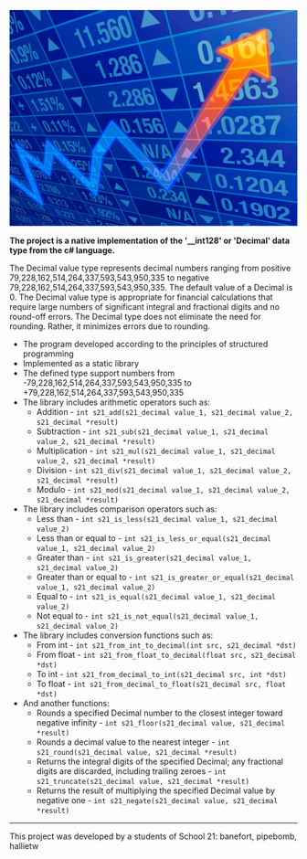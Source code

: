 ![DECIMAL](./images/decimal.jpg)

**The project is a native implementation of the '__int128' or 'Decimal' data type from the c# language.**

The Decimal value type represents decimal numbers ranging from positive 79,228,162,514,264,337,593,543,950,335 to negative 79,228,162,514,264,337,593,543,950,335. The default value of a Decimal is 0. The Decimal value type is appropriate for financial calculations that require large numbers of significant integral and fractional digits and no round-off errors. The Decimal type does not eliminate the need for rounding. Rather, it minimizes errors due to rounding.

* The program developed according to the principles of structured programming
* Implemented as a static library
* The defined type support numbers from -79,228,162,514,264,337,593,543,950,335 to +79,228,162,514,264,337,593,543,950,335
* The library includes arithmetic operators such as:
  + Addition - `int s21_add(s21_decimal value_1, s21_decimal value_2, s21_decimal *result)`
  + Subtraction - `int s21_sub(s21_decimal value_1, s21_decimal value_2, s21_decimal *result)`
  + Multiplication - `int s21_mul(s21_decimal value_1, s21_decimal value_2, s21_decimal *result)`
  + Division - `int s21_div(s21_decimal value_1, s21_decimal value_2, s21_decimal *result)`
  + Modulo - `int s21_mod(s21_decimal value_1, s21_decimal value_2, s21_decimal *result)`
* The library includes comparison operators such as:
  + Less than - `int s21_is_less(s21_decimal value_1, s21_decimal value_2)`
  + Less than or equal to - `int s21_is_less_or_equal(s21_decimal value_1, s21_decimal value_2)`
  + Greater than - `int s21_is_greater(s21_decimal value_1, s21_decimal value_2)`
  + Greater than or equal to - `int s21_is_greater_or_equal(s21_decimal value_1, s21_decimal value_2)`
  + Equal to - `int s21_is_equal(s21_decimal value_1, s21_decimal value_2)`
  + Not equal to - `int s21_is_not_equal(s21_decimal value_1, s21_decimal value_2)`
* The library includes conversion functions such as:
  + From int - `int s21_from_int_to_decimal(int src, s21_decimal *dst)`
  + From float - `int s21_from_float_to_decimal(float src, s21_decimal *dst)`
  + To int - `int s21_from_decimal_to_int(s21_decimal src, int *dst)`
  + To float - `int s21_from_decimal_to_float(s21_decimal src, float *dst)`
* And another functions:
  + Rounds a specified Decimal number to the closest integer toward negative infinity - `int s21_floor(s21_decimal value, s21_decimal *result)`
  + Rounds a decimal value to the nearest integer - `int s21_round(s21_decimal value, s21_decimal *result)`
  + Returns the integral digits of the specified Decimal; any fractional digits are discarded, including trailing zeroes - `int s21_truncate(s21_decimal value, s21_decimal *result)`
  + Returns the result of multiplying the specified Decimal value by negative one - `int s21_negate(s21_decimal value, s21_decimal *result)`
  
***

This project was developed by a students of School 21: banefort, pipebomb, hallietw